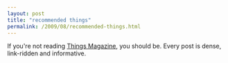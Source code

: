 ```yaml
---
layout: post
title: "recommended things"
permalink: /2009/08/recommended-things.html
---
```


<p>If you&#39;re not reading <a href="http://www.thingsmagazine.net/">Things Magazine</a>, you should be.  Every post is dense, link-ridden and informative.</p>


